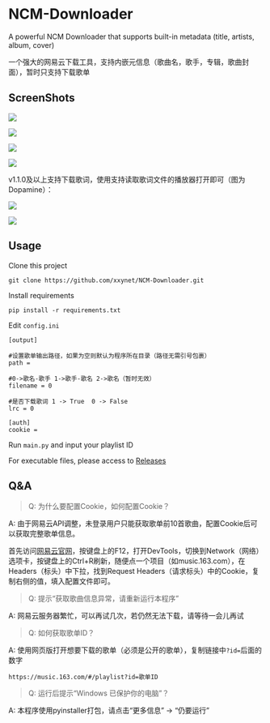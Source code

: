 # NCM-Downloader
A powerful NCM Downloader that supports built-in metadata (title, artists, album, cover)

一个强大的网易云下载工具，支持内嵌元信息（歌曲名，歌手，专辑，歌曲封面），暂时只支持下载歌单

## ScreenShots
![](./Screenshot01.png)

![](./Screenshot02.png)

![](./Screenshot03.png)

![](./Screenshot04.png)

v1.1.0及以上支持下载歌词，使用支持读取歌词文件的播放器打开即可（图为Dopamine）：

![](./Screenshot05.png)

![](./Screenshot06.png)

## Usage
Clone this project

```
git clone https://github.com/xxynet/NCM-Downloader.git
```

Install requirements

```
pip install -r requirements.txt
```

Edit ```config.ini```

```
[output]

#设置歌单输出路径，如果为空则默认为程序所在目录（路径无需引号包裹）
path = 

#0->歌名-歌手 1->歌手-歌名 2->歌名（暂时无效）
filename = 0

#是否下载歌词 1 -> True  0 -> False
lrc = 0

[auth]
cookie = 
```

Run ```main.py``` and input your playlist ID


For executable files, please access to [Releases](https://github.com/xxynet/NCM-Downloader/releases)

## Q&A
> Q: 为什么要配置Cookie，如何配置Cookie？

A: 由于网易云API调整，未登录用户只能获取歌单前10首歌曲，配置Cookie后可以获取完整歌单信息。

首先访问[网易云官网](https://music.163.com/)，按键盘上的F12，打开DevTools，切换到Network（网络）选项卡，按键盘上的Ctrl+R刷新，随便点一个项目（如music.163.com），在Headers（标头）中下拉，找到Request Headers（请求标头）中的Cookie，复制右侧的值，填入配置文件即可。

> Q: 提示“获取歌曲信息异常，请重新运行本程序”

A: 网易云服务器繁忙，可以再试几次，若仍然无法下载，请等待一会儿再试

> Q: 如何获取歌单ID？

A: 使用网页版打开想要下载的歌单（必须是公开的歌单），复制链接中```?id=```后面的数字

```
https://music.163.com/#/playlist?id=歌单ID
```

> Q: 运行后提示“Windows 已保护你的电脑”？

A: 本程序使用pyinstaller打包，请点击“更多信息” -> “仍要运行”